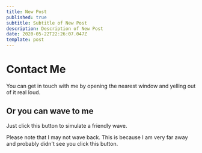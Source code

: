 ```yaml
---
title: New Post
published: true
subtitle: Subtitle of New Post
description: Description of New Post
date: 2020-05-22T22:26:07.047Z
template: post
---
```


# Contact Me

You can get in touch with me by opening the nearest window and yelling out of it real loud.

## Or you can wave to me

Just click this <wave></wave> button to simulate a friendly wave.

<wave></wave>

Please note that I may not wave back. This is because I am very far away and probably didn't see you click this button.
